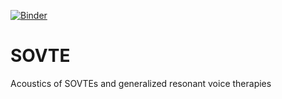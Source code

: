 [![Binder](https://mybinder.org/badge_logo.svg)](https://mybinder.org/v2/gh/MammalianVoiceProduction/SOVTE/HEAD?labpath=SOVTEs.ipynb)
# SOVTE
Acoustics of SOVTEs and generalized resonant voice therapies
